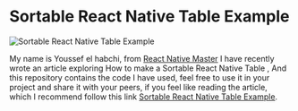 

# Sortable React Native Table Example

![Sortable React Native Table Example](https://reactnativemaster.com/wp-content/uploads/2020/12/Sortable-React-Native-Table-Example.png)

  

My name is Youssef el habchi, from [React Native Master](https://reactnativemaster.com) I have recently wrote an article exploring How to make a Sortable React Native Table , And this repository contains the code I have used, feel free to use it in your project and share it with your peers, if you feel like reading the article, which I recommend follow this link [ Sortable React Native Table Example](https://reactnativemaster.com/sortable-react-native-table-example/).

